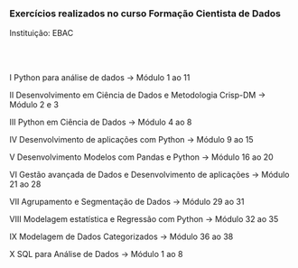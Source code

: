 ### Exercícios realizados no curso Formação Cientista de Dados

Instituição: EBAC

<br>
<br>

I Python para análise de dados -> Módulo 1 ao 11

II Desenvolvimento em Ciência de Dados e Metodologia Crisp-DM -> Módulo 2 e 3

III Python em Ciência de Dados -> Módulo 4 ao 8

IV Desenvolvimento de aplicações com Python -> Módulo 9 ao 15

V Desenvolvimento Modelos com Pandas e Python -> Módulo 16 ao 20

VI Gestão avançada de Dados e Desenvolvimento de aplicações -> Módulo 21 ao 28

VII Agrupamento e Segmentação de Dados -> Módulo 29 ao 31

VIII Modelagem estatística e Regressão com Python -> Módulo 32 ao 35

IX Modelagem de Dados Categorizados -> Módulo 36 ao 38

X SQL para Análise de Dados -> Módulo 1 ao 8

